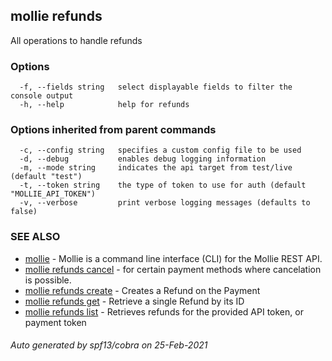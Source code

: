 ## mollie refunds

All operations to handle refunds

### Options

```
  -f, --fields string   select displayable fields to filter the console output
  -h, --help            help for refunds
```

### Options inherited from parent commands

```
  -c, --config string   specifies a custom config file to be used
  -d, --debug           enables debug logging information
  -m, --mode string     indicates the api target from test/live (default "test")
  -t, --token string    the type of token to use for auth (default "MOLLIE_API_TOKEN")
  -v, --verbose         print verbose logging messages (defaults to false)
```

### SEE ALSO

* [mollie](mollie.md)	 - Mollie is a command line interface (CLI) for the Mollie REST API.
* [mollie refunds cancel](mollie_refunds_cancel.md)	 - for certain payment methods where cancelation is possible.
* [mollie refunds create](mollie_refunds_create.md)	 - Creates a Refund on the Payment
* [mollie refunds get](mollie_refunds_get.md)	 - Retrieve a single Refund by its ID
* [mollie refunds list](mollie_refunds_list.md)	 - Retrieves refunds for the provided API token, or payment token

###### Auto generated by spf13/cobra on 25-Feb-2021

